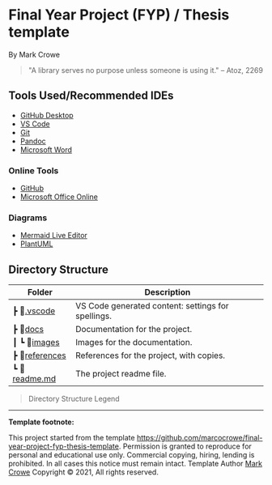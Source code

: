 
# Final Year Project (FYP) / Thesis template

By Mark Crowe

> "A library serves no purpose unless someone is using it." – Atoz, 2269

## Tools Used/Recommended IDEs

- [GitHub Desktop](https://desktop.github.com/ "GitHub Desktop")
- [VS Code](https://code.visualstudio.com/ "VS Code")
- [Git](https://git-scm.com/ "Git")
- [Pandoc](https://pandoc.org/ "Pandoc")
- [Microsoft Word](https://www.microsoft.com/en-ie/microsoft-365/word "Microsoft Word")

### Online Tools

- [GitHub](https://github.com "GitHub")
- [Microsoft Office Online](https://www.office.com/ "Microsoft Office Online")

### Diagrams

- [Mermaid Live Editor](https://mermaid-js.github.io/mermaid-live-editor/)
- [PlantUML](https://plantuml.com/)

## Directory Structure

| Folder                                              | Description                                              |
|-----------------------------------------------------|----------------------------------------------------------|
| ┣ 📂[.vscode](./.vscode)                            | VS Code generated content: settings for spellings.       |
| ┣ 📂[docs](./docs)                                  | Documentation for the project.                           |
| ┃ ┗ 📂[images](./docs/images)                       | Images for the documentation.                            |
| ┣ 📂[references](./references)                      | References for the project, with copies.                 |
| ┗ 📜[readme.md](readme.md)                          | The project readme file.                                 |

> Directory Structure Legend

---
**Template footnote:**

This project started from the template <https://github.com/marcocrowe/final-year-project-fyp-thesis-template>. Permission is granted to reproduce for personal and educational use only. Commercial copying, hiring, lending is prohibited. In all cases this notice must remain intact. Template Author [Mark Crowe](https://github.com/marcocrowe/) Copyright &copy; 2021, All rights reserved.
